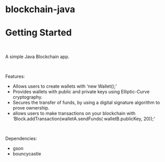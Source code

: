 # blockchain-java

# Getting Started

<br>

A simple Java Blockchain app.

<br>

Features:

- Allows users to create wallets with ‘new Wallet();’
-  Provides wallets with public and private keys using Elliptic-Curve cryptography.
-  Secures the transfer of funds, by using a digital signature algorithm to prove ownership.
-  allows users to make transactions on your blockchain with ‘Block.addTransaction(walletA.sendFunds( walletB.publicKey, 20));’

<br>

Dependencies:
- gson
- bouncycastle

<br>
<br>

